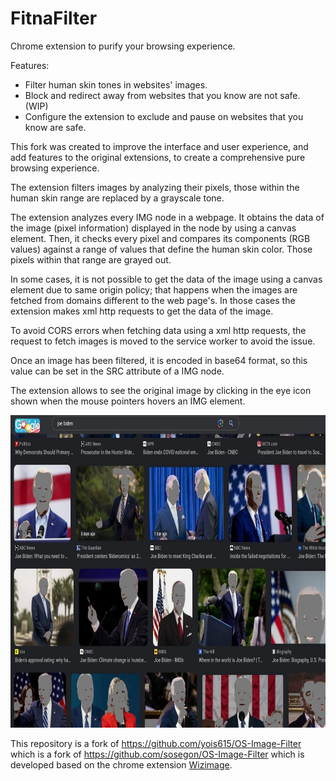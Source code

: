 # FitnaFilter

Chrome extension to purify your browsing experience.

Features:
- Filter human skin tones in websites' images.
- Block and redirect away from websites that you know are not safe. (WIP)
- Configure the extension to exclude and pause on websites that you know are safe.



This fork was created to improve the interface and user experience, and add features to the original extensions, to create a comprehensive pure browsing experience.

The extension filters images by analyzing their pixels, those within the human skin range are replaced by a grayscale tone.

The extension analyzes every IMG node in a webpage. It obtains the data of the image (pixel information)
displayed in the node by using a canvas element. Then, it checks every pixel and compares its components (RGB values)
against a range of values that define the human skin color. Those pixels within that range are grayed out.

In some cases, it is not possible to get the data of the image using a canvas element due to same origin policy; 
that happens when the images are fetched from domains different to the web page's. In those cases the
extension makes xml http requests to get the data of the image. 

To avoid CORS errors when fetching data using a xml http requests, the request to fetch images is moved to the
service worker to avoid the issue.

Once an image has been filtered, it is encoded in base64 format, so this value can be 
set in the SRC attribute of a IMG node.

The extension allows to see the original image by clicking in the eye icon shown when the mouse pointers hovers
an IMG element.


<img src="filtered_website.jpg" height="500"/>


This repository is a fork of https://github.com/yois615/OS-Image-Filter
which is a fork of https://github.com/sosegon/OS-Image-Filter
which is developed based on the chrome extension
[Wizimage](https://chrome.google.com/webstore/detail/wizmage-image-hider/ifoggbfaoakkojipahnplnbfnhhhnmlp?hl=en).